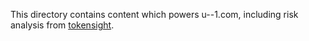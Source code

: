 This directory contains content which powers u--1.com, including risk analysis from [tokensight](https://x.com/tokensightxyz).
